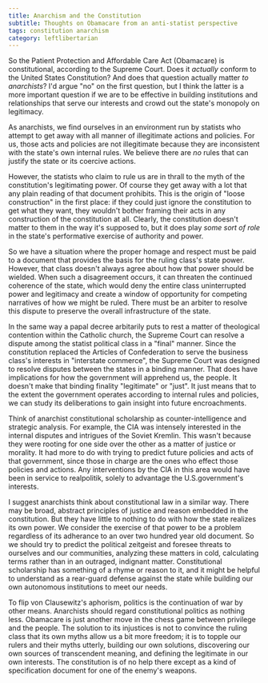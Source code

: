 ```yaml
---
title: Anarchism and the Constitution
subtitle: Thoughts on Obamacare from an anti-statist perspective
tags: constitution anarchism
category: leftlibertarian
---
```

So the Patient Protection and Affordable Care Act (Obamacare) is constitutional, according to the Supreme Court. Does it _actually_ conform to the United States Constitution? And does that question actually matter _to anarchists_? I'd argue "no" on the first question, but I think the latter is a more important question if we are to be effective in building institutions and relationships that serve our interests and crowd out the state's monopoly on legitimacy.

As anarchists, we find ourselves in an environment run by statists who attempt to get away with all manner of illegitimate actions and policies. For us, those acts and policies are not illegitimate because they are inconsistent with the state's own internal rules. We believe there are _no_ rules that can justify the state or its coercive actions.

However, the statists who claim to rule us are in thrall to the myth of the constitution's legitimating power. Of course they get away with a lot that any plain reading of that document prohibits. This is the origin of "loose construction" in the first place: if they could just ignore the constitution to get what they want, they wouldn't bother framing their acts in any construction of the constitution at all. Clearly, the constitution doesn't matter to them in the way it's supposed to, but it does play _some sort of role_ in the state's performative exercise of authority and power.

So we have a situation where the proper homage and respect must be paid to a document that provides the basis for the ruling class's state power. However, that class doesn't always agree about how that power should be wielded. When such a disagreement occurs, it can threaten the continued coherence of the state, which would deny the entire class uninterrupted power and legitimacy and create a window of opportunity for competing narratives of how we might be ruled. There must be an arbiter to resolve this dispute to preserve the overall infrastructure of the state.

In the same way a papal decree arbitarily puts to rest a matter of theological contention within the Catholic church, the Supreme Court can resolve a dispute among the statist political class in a "final" manner. Since the constitution replaced the Articles of Confederation to serve the business class's interests in "interstate commerce", the Supreme Court was designed to resolve disputes between the states in a binding manner. That does have implications for how the government will apprehend us, the people. It doesn't make that binding finality "legitimate" or "just". It just means that to the extent the government operates according to internal rules and policies, we can study its deliberations to gain insight into future encroachments.

Think of anarchist constitutional scholarship as counter-intelligence and strategic analysis. For example, the CIA was intensely interested in the internal disputes and intrigues of the Soviet Kremlin. This wasn't because they were rooting for one side over the other as a matter of justice or morality. It had more to do with trying to predict future policies and acts of that government, since those in charge are the ones who effect those policies and actions. Any interventions by the CIA in this area would have been in service to realpolitik, solely to advantage the U.S.government's interests.

I suggest anarchists think about constitutional law in a similar way. There may be broad, abstract principles of justice and reason embedded in the constitution. But they have little to nothing to do with how the state realizes its own power. We consider the exercise of that power to be a problem regardless of its adherance to an over two hundred year old document. So we should try to predict the political zeitgeist and foresee threats to ourselves and our communities, analyzing these matters in cold, calculating terms rather than in an outraged, indignant matter. Constitutional scholarship has something of a rhyme or reason to it, and it might be helpful to understand as a rear-guard defense against the state while building our own autonomous institutions to meet our needs.

To flip von Clausewitz's aphorism, politics is the continuation of war by other means. Anarchists should regard constitutional politics as nothing less. Obamacare is just another move in the chess game between privilege and the people. The solution to its injustices is not to convince the ruling class that its own myths allow us a bit more freedom; it is to topple our rulers and their myths utterly, building our own solutions, discovering our own sources of transcendent meaning, and defining the legitimate in our own interests. The constitution is of no help there except as a kind of specification document for one of the enemy's weapons.